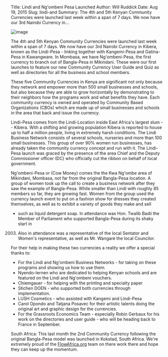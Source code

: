 Title: Lindi and Ng'ombeni Pesa Launched
Author: Will Ruddick
Date: Aug 19, 2015
Slug: lindi-and
Summary: The 4th and 5th Kenyan Community Currencies were launched last week within a span of 7 days. We now have our 3rd Nairobi Currency in...

![image](images/blog/lindi-and1.webp)

The 4th and 5th Kenyan Community Currencies were launched last week
within a span of 7 days. We now have our 3rd Nairobi Currency in Kibera,
known as the Lindi-Pesa - linking together with Kangemi-Pesa and
Gatina-Pesa in Kawangware. In Mombasa, we have Ng'ombeni-Pesa, the
first currency to branch out of Bangla-Pesa in Mikindani. These were our
first launches to feature our new Community Currency User Guide and Quiz
as well as directories for all the business and school members.

These five Community Currencies in Kenya are significant not only
because they network and empower more than 500 small businesses and
schools, but also because they are able to grow horizontally by
demonstrating to their neighbors how the programs work and what benefits
they have. Each community currency is owned and operated by Community
Based Organizations (CBOs) which are made up of small businesses and
schools in the area that back and issue the currency.

Lindi-Pesa comes from the Lindi-Location inside East Africa's largest
slum -- Kibera. With a shifting and growing population Kibera is
reported to house up to half a million people, living in extremely harsh
conditions. The Lindi Business Network consists of several schools,
nurseries and more than 100 small businesses. This group of over 90%
women run businesses, has already taken the community currency concept
and run with it. The Lindi-Pesa launch was graced by the presence of the
area Chief and the Deputy Commissioner officer (DC) who officially cut
the ribbon on behalf of local government.

Ng'ombeni-Pesa or (Cow Money) comes the the Kwa Ng'ombe area of
Mikindani, Mombasa, not far from the original Bangla-Pesa location. A
group of women took up the call to create a business network after they
saw the example of Bangla-Pesa. While smaller than Lindi with roughly 85
members so far, they are growing fast. Women from the group used the
currency launch event to put on a fashion show for dresses they created
themselves, as well as to exhibit a variety of goods they make and sell

- such as liquid detergent soap. In attendance was Hon. Twalib Badii the
  Member of Parliament who supported Bangla-Pesa during its shaky start in

2003. Also in attendance was a representative of the local Sentator and
      Women's representative, as well as Mr. Wangare the local Councilor.

For their help in making these two currencies a reality we offer a
special thanks to:

- For the Lindi and Ng'ombeni Business Networks - for taking on these
  programs and showing us how to use them.
- Nyendo-lernen who are dedicated to helping Kenyan schools and are
  featured on the Lindi and Ng'ombeni vouchers.
- Chiemgauer - for helping with the printing and specialty paper
- Stichen DOEN - who supported both currencies through implementation.
- LUSH Cosmetics - who assisted with Kangemi and Lindi-Pesa
- Carol Opondo and Tatjana Posavec for their artistic talents doing
  the original art and graphic design for the currencies.
- For the Grassroots Economics Team - especially Robin Gerbaux for his
  work on the directories and user guide - who will be heading back to
  France in September.

South Africa: This last month the 2nd Community Currency following the
original Bangla-Pesa model was launched in Kokstad, South Africa. We're
extremely proud of the [FlowAfrica.org](http://FlowAfrica.org) team on
there work there and hope they can keep up the momentum.
